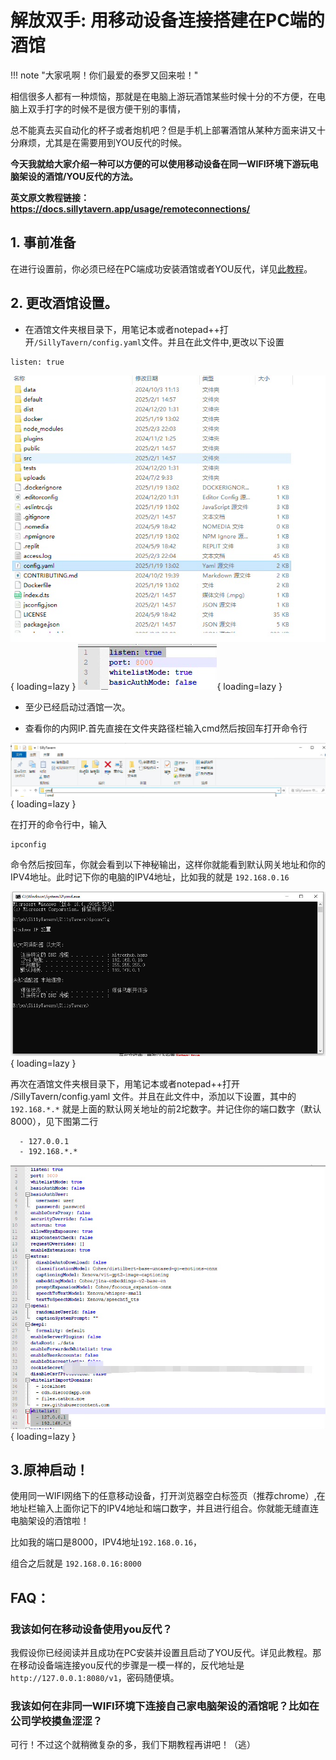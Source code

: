 # 解放双手: 用移动设备连接搭建在PC端的酒馆

!!! note "大家吼啊！你们最爱的泰罗又回来啦！"

相信很多人都有一种烦恼，那就是在电脑上游玩酒馆某些时候十分的不方便，在电脑上双手打字的时候不是很方便干别的事情，

总不能真去买自动化的杯子或者炮机吧？但是手机上部署酒馆从某种方面来讲又十分麻烦，尤其是在需要用到YOU反代的时候。

**今天我就给大家介绍一种可以方便的可以使用移动设备在同一WIFI环境下游玩电脑架设的酒馆/YOU反代的方法。**

**英文原文教程链接：https://docs.sillytavern.app/usage/remoteconnections/**

## 1. 事前准备

在进行设置前，你必须已经在PC端成功安装酒馆或者YOU反代，详见[此教程](/build/gitdesk.md)。

## 2. 更改酒馆设置。

- 在酒馆文件夹根目录下，用笔记本或者notepad++打开`/SillyTavern/config.yaml`文件。并且在此文件中,更改以下设置

```
listen: true
```

![img](pc/1.jpeg){ loading=lazy }
![img](pc/2.jpeg){ loading=lazy }

- 至少已经启动过酒馆一次。

- 查看你的内网IP.首先直接在文件夹路径栏输入cmd然后按回车打开命令行

![img](pc/3.jpeg){ loading=lazy }

在打开的命令行中，输入
```
ipconfig
```

命令然后按回车，你就会看到以下神秘输出，这样你就能看到默认网关地址和你的IPV4地址。此时记下你的电脑的IPV4地址，比如我的就是 `192.168.0.16`

![img](pc/4.jpeg){ loading=lazy }

再次在酒馆文件夹根目录下，用笔记本或者notepad++打开 /SillyTavern/config.yaml 文件。并且在此文件中，添加以下设置，其中的`192.168.*.*` 就是上面的默认网关地址的前2坨数字。并记住你的端口数字（默认8000），见下图第二行 
``` whitelist:
  - 127.0.0.1
  - 192.168.*.*
```

![img](pc/5.jpeg){ loading=lazy }

## 3.原神启动！

使用同一WIFI网络下的任意移动设备，打开浏览器空白标签页（推荐chrome）,在地址栏输入上面你记下的IPV4地址和端口数字，并且进行组合。你就能无缝直连电脑架设的酒馆啦！

比如我的端口是8000，IPV4地址`192.168.0.16`，

组合之后就是 `192.168.0.16:8000`

## FAQ：

### 我该如何在移动设备使用you反代？

我假设你已经阅读并且成功在PC安装并设置且启动了YOU反代。详见此教程。那在移动设备端连接you反代的步骤是一模一样的，反代地址是`http://127.0.0.1:8080/v1`，密码随便填。

### 我该如何在非同一WIFI环境下连接自己家电脑架设的酒馆呢？比如在公司学校摸鱼涩涩？

可行！不过这个就稍微复杂的多，我们下期教程再讲吧！（逃）









